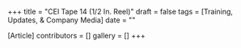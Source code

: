 +++
title = "CEI Tape 14 (1/2 In. Reel)"
draft = false
tags = [Training, Updates, & Company Media]
date = ""

[Article]
contributors = []
gallery = []
+++